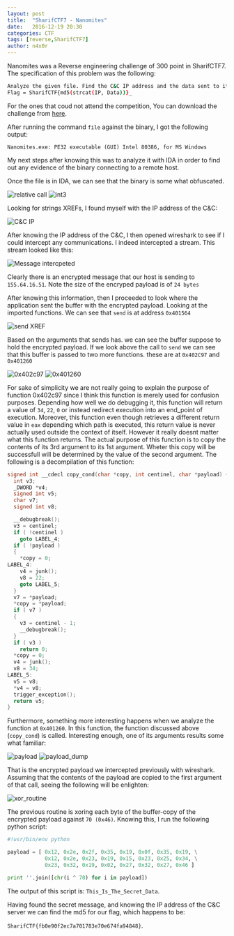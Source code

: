 ```yaml
---
layout: post
title:  "SharifCTF7 - Nanomites"
date:   2016-12-19 20:30
categories: CTF
tags: [reverse,SharifCTF7]
author: n4x0r
---
```


Nanomites was a Reverse engineering challenge of 300 point in SharifCTF7. The specification of this problem was the following: 

```bash
Analyze the given file. Find the C&C IP address and the data sent to it in plain text.
Flag = SharifCTF{md5(strcat(IP, Data))}_
```
For the ones that coud not attend the competition, You can download the challenge from [here](../files/Nanomites.exe).

After running the command `file` against the binary, I got the following output:

`Nanomites.exe: PE32 executable (GUI) Intel 80386, for MS Windows`

My next steps after knowing this was to analyze it with IDA in order to find  out any evidence of the binary connecting to a remote host.

Once the file is in IDA, we can see that the binary is some what obfuscated.

![relative call](https://github.com/n4x0r/n4x0r.github.io/raw/master/images/SharifCTF7/1.png)
![int3](https://github.com/n4x0r/n4x0r.github.io/raw/master/images/SharifCTF7/2.png)

Looking for strings XREFs, I found myself with the IP address of the C&C:

![C&C IP](https://github.com/n4x0r/n4x0r.github.io/raw/master/images/SharifCTF7/3.png)

After knowing the IP address of the C&C, I then opened wireshark to see if I could intercept any communications. I indeed intercepted a stream. This stream looked like this:

![Message intercpeted](https://github.com/n4x0r/n4x0r.github.io/raw/master/images/SharifCTF7/4.png)

Clearly there is an encrypted message that our host is sending to `155.64.16.51`.
Note the size of the encryped payload is of `24 bytes`

After knowing this information, then I proceeded to look where the application sent the buffer with the encrypted payload.
Looking at the imported functions. We can see that `send` is at address `0x401564`

![send XREF](https://github.com/n4x0r/n4x0r.github.io/raw/master/images/SharifCTF7/5.png)

Based on the arguments that sends has. we can see the buffer suppose to hold the encrypted payload.
If we look above the call to `send` we can see that this buffer is passed to two more functions. these are at `0x402C97` and `0x401260`

![0x402c97](https://github.com/n4x0r/n4x0r.github.io/raw/master/images/SharifCTF7/6.png)
![0x401260](https://github.com/n4x0r/n4x0r.github.io/raw/master/images/SharifCTF7/7.png)

For sake of simplicity we are not really going to explain the purpose of function 0x402c97 since I think this function is merely used for confusion purposes. Depending how well we do debugging it, this function will return a value of `34`, `22`, `0` or instead redirect execution into an end_point of execution. Moreover, this function even though retrieves a different return value in `eax` depending which path is executed, this return value is never actually used outside the context of itself. However it really doesnt matter what this function returns. The actual purpose of this function is to copy the contents of its 3rd argument to its 1st argument. Wheter this copy will be successfull will be determined by the value of the second argument. The following is a decompilation of this function:

```c
signed int __cdecl copy_cond(char *copy, int centinel, char *payload) {
  int v3; 
  _DWORD *v4; 
  signed int v5; 
  char v7; 
  signed int v8; 

  __debugbreak();
  v3 = centinel;
  if ( !centinel )
    goto LABEL_4;
  if ( !payload )
  {
    *copy = 0;
LABEL_4:
    v4 = junk();
    v8 = 22;
    goto LABEL_5;
  }
  v7 = *payload;
  *copy = *payload;
  if ( v7 )
  {
    v3 = centinel - 1;
    __debugbreak();
  }
  if ( v3 )
    return 0;
  *copy = 0;
  v4 = junk();
  v8 = 34;
LABEL_5:
  v5 = v8;
  *v4 = v8;
  trigger_exception();
  return v5;
}
```

Furthermore, something more interesting happens when we analyze the function at `0x401260`. In this function, the function discussed above (`copy_cond`) is called. Interesting enough, one of its arguments results some what familiar:

![payload](https://github.com/n4x0r/n4x0r.github.io/raw/master/images/SharifCTF7/8.png)
![payload_dump](https://github.com/n4x0r/n4x0r.github.io/raw/master/images/SharifCTF7/9.png)

That is the encrypted payload we intercepted previously with wireshark. Assuming that the contents of the payload are copied to the first argument of that call, seeing the following will be enlighten:

![xor_routine](https://github.com/n4x0r/n4x0r.github.io/raw/master/images/SharifCTF7/10.png) 

The previous routine is xoring each byte of the buffer-copy of the encrypted payload against `70 (0x46)`. Knowing this, I run the following python script:

```python
#!usr/bin/env python

payload = [ 0x12, 0x2e, 0x2f, 0x35, 0x19, 0x0f, 0x35, 0x19, \
            0x12, 0x2e, 0x23, 0x19, 0x15, 0x23, 0x25, 0x34, \
            0x23, 0x32, 0x19, 0x02, 0x27, 0x32, 0x27, 0x46 ]

print ''.join([chr(i ^ 70) for i in payload])

```

The output of this script is: `This_Is_The_Secret_Data`.

Having found the secret message, and knowing the IP address of the C&C server we can find the md5 for our flag, which happens to be:

`SharifCTF{fb0e90f2ec7a701783e70e674fa94848}`.

